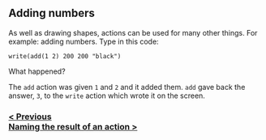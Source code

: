 ## Adding numbers

As well as drawing shapes, actions can be used for many other things.  For example: adding numbers. Type in this code:

```
write(add(1 2) 200 200 "black")
```

What happened?

The `add` action was given `1` and `2` and it added them.  `add` gave back the answer, `3`, to the `write` action which wrote it on the screen.

### [< Previous](#writing-text) <div class="next">[Naming the result of an action >](#naming-the-result-of-an-action)</div>
